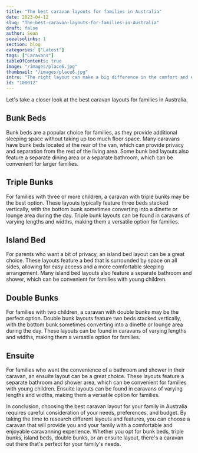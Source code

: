 ```yaml
---
title: "The best caravan layouts for families in Australia"
date: 2023-04-12
slug: "The-best-caravan-layouts-for-families-in-Australia"
draft: false
author: Sean
seealsolinks: 1
section: blog
categories: ["Latest"]
tags: ["Caravans"]
tableOfContents: true
image: "/images/place6.jpg"
thumbnail: "/images/place6.jpg"
intro: "The right layout can make a big difference in the comfort and enjoyment of your caravan trip. With so many caravan layouts available, it can be difficult to know where to start."
id: "100012"
---
```


Let's take a closer look at the best caravan layouts for families in Australia.

## Bunk Beds

Bunk beds are a popular choice for families, as they provide additional sleeping space without taking up too much floor space. Many caravans have bunk beds located at the rear of the van, which can provide privacy and separation from the rest of the living area. Some bunk bed layouts also feature a separate dining area or a separate bathroom, which can be convenient for larger families.

## Triple Bunks

For families with three or more children, a caravan with triple bunks may be the best option. These layouts typically feature three beds stacked vertically, with the bottom bunk sometimes converting into a dinette or lounge area during the day. Triple bunk layouts can be found in caravans of varying lengths and widths, making them a versatile option for families.

## Island Bed

For parents who want a bit of privacy, an island bed layout can be a great choice. These layouts feature a bed that is surrounded by space on all sides, allowing for easy access and a more comfortable sleeping arrangement. Many island bed layouts also feature a separate bathroom and shower, which can be convenient for families with young children.

## Double Bunks

For families with two children, a caravan with double bunks may be the perfect option. Double bunk layouts feature two beds stacked vertically, with the bottom bunk sometimes converting into a dinette or lounge area during the day. These layouts can be found in caravans of varying lengths and widths, making them a versatile option for families.

## Ensuite

For families who want the convenience of a bathroom and shower in their caravan, an ensuite layout can be a great choice. These layouts feature a separate bathroom and shower area, which can be convenient for families with young children. Ensuite layouts can be found in caravans of varying lengths and widths, making them a versatile option for families.

In conclusion, choosing the best caravan layout for your family in Australia requires careful consideration of your needs, preferences, and budget. By taking the time to research different layouts and features, you can choose a caravan that will provide you and your family with a comfortable and enjoyable caravanning experience. Whether you opt for bunk beds, triple bunks, island beds, double bunks, or an ensuite layout, there's a caravan out there that's perfect for your family's needs.
